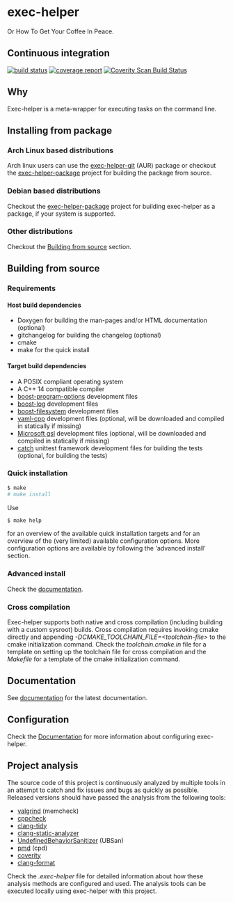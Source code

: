 # exec-helper
Or How To Get Your Coffee In Peace.

## Continuous integration
[![build status](https://gitlab.com/bverhagen/exec-helper/badges/master/build.svg)](https://gitlab.com/bverhagen/exec-helper/commits/master)
[![coverage report](https://gitlab.com/bverhagen/exec-helper/badges/master/coverage.svg)](https://gitlab.com/bverhagen/exec-helper/commits/master)
[![Coverity Scan Build Status](https://scan.coverity.com/projects/exec-helper/badge.svg)](https://scan.coverity.com/projects/exec-helper)

## Why
Exec-helper is a meta-wrapper for executing tasks on the command line.

## Installing from package
### Arch Linux based distributions
Arch linux users can use the [exec-helper-git](https://aur.archlinux.org/packages/exec-helper-git) (AUR) package or checkout the [exec-helper-package](https://github.com/bverhagen/exec-helper-package) project for building the package from source.

### Debian based distributions
Checkout the [exec-helper-package](https://github.com/bverhagen/exec-helper-package) project for building exec-helper as a package, if your system is supported.

### Other distributions
Checkout the [Building from source](#building-from-source) section.

## Building from source
### Requirements
#### Host build dependencies
- Doxygen for building the man-pages and/or HTML documentation (optional)
- gitchangelog for building the changelog (optional)
- cmake
- make for the quick install

#### Target build dependencies
- A POSIX compliant operating system
- A C++ 14 compatible compiler
- [boost-program-options](https://github.com/boostorg/program_options) development files
- [boost-log](https://github.com/boostorg/log) development files
- [boost-filesystem](https://github.com/boostorg/filesystem) development files
- [yaml-cpp](https://github.com/jbeder/yaml-cpp) development files (optional, will be downloaded and compiled in statically if missing)
- [Microsoft gsl](https://github.com/Microsoft/GSL) development files (optional, will be downloaded and compiled in statically if missing)
- [catch](https://github.com/philsquared/Catch) unittest framework development files for building the tests (optional, for building the tests)

### Quick installation
```sh
$ make
# make install
```

Use
```sh
$ make help
```
for an overview of the available quick installation targets and for an overview of the (very limited) available configuration options. More configuration options are available by following the 'advanced install' section.

### Advanced install
Check the [documentation](http://bverhagen.gitlab.io/exec-helper/docs/html/index.html).

### Cross compilation
Exec-helper supports both native and cross compilation (including building with a custom sysroot) builds. Cross compilation requires invoking cmake directly and appending *-DCMAKE_TOOLCHAIN_FILE=\<toolchain-file\>* to the cmake initialization command. Check the _toolchain.cmake.in_ file for a template on setting up the toolchain file for cross compilation and the _Makefile_ for a template of the cmake initialization command.

## Documentation
See [documentation](http://bverhagen.gitlab.io/exec-helper/docs/html/index.html) for the latest documentation.

## Configuration
Check the [Documentation](http://bverhagen.gitlab.io/exec-helper/docs/html/index.html) for more information about configuring exec-helper.

## Project analysis
The source code of this project is continuously analyzed by multiple tools in an attempt to catch and fix issues and bugs as quickly as possible. Released versions should have passed the analysis from the following tools:
- [valgrind](http://valgrind.org) (memcheck)
- [cppcheck](http://cppcheck.sourceforge.net)
- [clang-tidy](http://clang.llvm.org/extra/clang-tidy)
- [clang-static-analyzer](https://clang-analyzer.llvm.org)
- [UndefinedBehaviorSanitizer](https://clang.llvm.org/docs/UndefinedBehaviorSanitizer.html) (UBSan)
- [pmd](https://pmd.github.io) (cpd)
- [coverity](https://scan.coverity.com/projects/exec-helper)
- [clang-format](https://clang.llvm.org/docs/UndefinedBehaviorSanitizer.html)

Check the _.exec-helper_ file for detailed information about how these analysis methods are configured and used. The analysis tools can be executed locally using exec-helper with this project.
